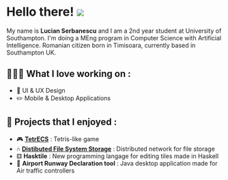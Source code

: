 # Hello there! <img src= "http://i.imgur.com/L6deEh0.gif" >

My name is **Lucian Serbanescu** and I am a 2nd year student at University of Southampton. I'm doing a MEng program in Computer Science with Artificial Intelligence. Romanian citizen born in Timisoara, currently based in Southampton UK. 

## 👨🏻‍💻 What I love working on :

- 📱 UI & UX Design
- ✏️ Mobile & Desktop Applications

## 🥁 Projects that I enjoyed :

- 🎮 **[TetrECS]** : Tetris-like game
- ⑃ **[Distibuted File System Storage]** : Distributed network for file storage
- ⚅ **Hasktile** : New programming langage for editing tiles made in Haskell
- 🛫 **Airport Runway Declaration tool** : Java desktop application made for Air traffic controllers


[TetrECS]: https://github.com/lucianjunior/tetrecs
[Distibuted File System Storage]: https://github.com/lucianjunior/DistributedFileSystemStorage

